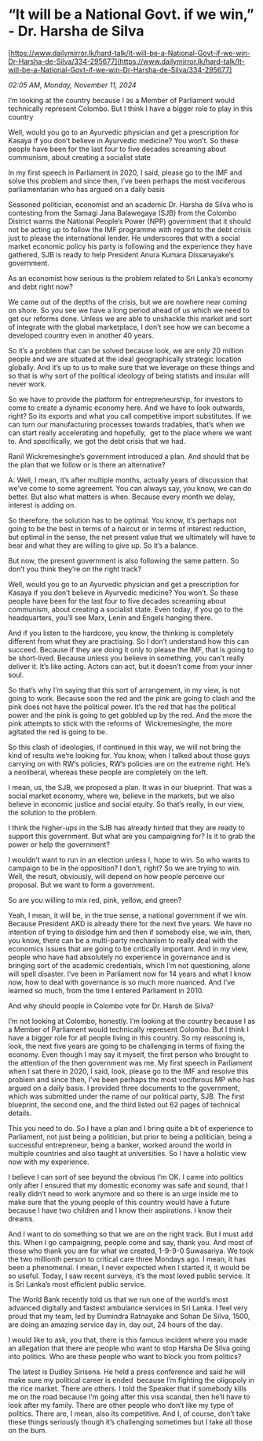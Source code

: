 # “It will be a National Govt. if we win,” - Dr. Harsha de Silva

[https://www.dailymirror.lk/hard-talk/It-will-be-a-National-Govt-if-we-win-Dr-Harsha-de-Silva/334-295677](https://www.dailymirror.lk/hard-talk/It-will-be-a-National-Govt-if-we-win-Dr-Harsha-de-Silva/334-295677)

*02:05 AM, Monday, November 11, 2024*

I’m looking at the country because I as a Member of Parliament would technically represent Colombo. But I think I have a bigger role to play in this country

Well, would you go to an Ayurvedic physician and get a prescription for Kasaya if you don’t believe in Ayurvedic medicine? You won’t. So these people have been for the last four to five decades screaming about communism, about creating a socialist state

In my first speech in Parliament in 2020, I said, please go to the IMF and solve this problem and since then, I’ve been perhaps the most vociferous parliamentarian who has argued on a daily basis

Seasoned politician, economist and an academic Dr. Harsha de Silva who is contesting from the Samagi Jana Balawegaya (SJB) from the Colombo District warns the National People’s Power (NPP) government that it should not be acting up to follow the IMF programme with regard to the debt crisis just to please the international lender. He underscores that with a social market economic policy his party is following and the experience they have gathered, SJB is ready to help President Anura Kumara Dissanayake’s government.

As an economist how serious is the problem related to Sri Lanka’s economy and debt right now?

We came out of the depths of the crisis, but we are nowhere near coming on shore. So you see we have a long period ahead of us which we need to get our reforms done. Unless we are able to unshackle this market and sort of integrate with the global marketplace, I don’t see how we can become a developed country even in another 40 years.

So it’s a problem that can be solved because look, we are only 20 million people and we are situated at the ideal geographically strategic location globally. And it’s up to us to make sure that we leverage on these things and so that is why sort of the political ideology of being statists and insular will never work.

So we have to provide the platform for entrepreneurship, for investors to come to create a dynamic economy here. And we have to look outwards, right? So its exports and what you call competitive import substitutes. If we can turn our manufacturing processes towards tradables, that’s when we can start really accelerating and hopefully,  get to the place where we want to. And specifically, we got the debt crisis that we had.

Ranil Wickremesinghe’s government introduced a plan. And should that be the plan that we follow or is there an alternative?

A: Well, I mean, it’s after multiple months, actually years of discussion that we’ve come to some agreement. You can always say, you know, we can do better. But also what matters is when. Because every month we delay, interest is adding on.

So therefore, the solution has to be optimal. You know, it’s perhaps not going to be the best in terms of a haircut or in terms of interest reduction, but optimal in the sense, the net present value that we ultimately will have to bear and what they are willing to give up. So it’s a balance.

But now, the present government is also following the same pattern. So don’t you think they’re on the right track?

Well, would you go to an Ayurvedic physician and get a prescription for Kasaya if you don’t believe in Ayurvedic medicine? You won’t. So these people have been for the last four to five decades screaming about communism, about creating a socialist state. Even today, if you go to the headquarters, you’ll see Marx, Lenin and Engels hanging there.

And if you listen to the hardcore, you know, the thinking is completely different from what they are practising. So I don’t understand how this can succeed. Because if they are doing it only to please the IMF, that is going to be short-lived. Because unless you believe in something, you can’t really deliver it. It’s like acting. Actors can act, but it doesn’t come from your inner soul.

So that’s why I’m saying that this sort of arrangement, in my view, is not going to work. Because soon the red and the pink are going to clash and the pink does not have the political power. It’s the red that has the political power and the pink is going to get gobbled up by the red. And the more the pink attempts to stick with the reforms of  Wickremesinghe, the more agitated the red is going to be.

So this clash of ideologies, if continued in this way, we will not bring the kind of results we’re looking for. You know, when I talked about those guys carrying on with RW’s policies, RW’s policies are on the extreme right. He’s a neoliberal, whereas these people are completely on the left.

I mean, us, the SJB, we proposed a plan. It was in our blueprint. That was a social market economy, where we, believe in the markets, but we also believe in economic justice and social equity. So that’s really, in our view, the solution to the problem.

I think the higher-ups in the SJB has already hinted that they are ready to support this government. But what are you campaigning for? Is it to grab the power or help the government?

I wouldn’t want to run in an election unless I, hope to win. So who wants to campaign to be in the opposition? I don’t, right? So we are trying to win. Well, the result, obviously, will depend on how people perceive our proposal. But we want to form a government.

So are you willing to mix red, pink, yellow, and green?

Yeah, I mean, it will be, in the true sense, a national government if we win. Because President AKD is already there for the next five years. We have no intention of trying to dislodge him and then if somebody else, we win, then, you know, there can be a multi-party mechanism to really deal with the economics issues that are going to be critically important. And in my view, people who have had absolutely no experience in governance and is bringing sort of the academic credentials, which I’m not questioning, alone will spell disaster. I’ve been in Parliament now for 14 years and what I know now, how to deal with governance is so much more nuanced. And I’ve learned so much, from the time I entered Parliament in 2010.

And why should people in Colombo vote for Dr. Harsh de Silva?

I’m not looking at Colombo, honestly. I’m looking at the country because I as a Member of Parliament would technically represent Colombo. But I think I have a bigger role for all people living in this country. So my reasoning is, look, the next five years are going to be challenging in terms of fixing the economy. Even though I may say it myself, the first person who brought to the attention of the then government was me. My first speech in Parliament when I sat there in 2020, I said, look, please go to the IMF and resolve this problem and since then, I’ve been perhaps the most vociferous MP who has argued on a daily basis. I provided three documents to the government, which was submitted under the name of our political party, SJB. The first blueprint, the second one, and the third listed out 62 pages of technical details.

This you need to do. So I have a plan and I bring quite a bit of experience to Parliament, not just being a politician, but prior to being a politician, being a successful entrepreneur, being a banker, worked around the world in multiple countries and also taught at universities. So I have a holistic view now with my experience.

I believe I can sort of see beyond the obvious I’m OK. I came into politics only after I ensured that my domestic economy was safe and sound, that I really didn’t need to work anymore and so there is an urge inside me to make sure that the young people of this country would have a future because I have two children and I know their aspirations. I know their dreams.

And I want to do something so that we are on the right track. But I must add this. When I go campaigning, people come and say, thank you. And most of those who thank you are for what we created, 1-9-9-0 Suwasariya. We took the two millionth person to critical care three Mondays ago. I mean, it has been a phenomenal. I mean, I never expected when I started it, it would be so useful. Today, I saw recent surveys, it’s the most loved public service. It is Sri Lanka’s most efficient public service.

The World Bank recently told us that we run one of the world’s most advanced digitally and fastest ambulance services in Sri Lanka. I feel very proud that my team, led by Dumindra Ratnayake and Sohan De Silva, 1500, are doing an amazing service day in, day out, 24 hours of the day.

I would like to ask, you that, there is this famous incident where you made an allegation that there are people who want to stop Harsha De Silva going into politics. Who are these people who want to block you from politics?

The latest is Dudley Sirisena. He held a press conference and said he will make sure my political career is ended  because I’m fighting the oligopoly in the rice market. There are others. I told the Speaker that if somebody kills me on the road because I’m going after this visa scandal, then he’ll have to look after my family. There are other people who don’t like my type of politics. There are, I mean, also its competitive. And I, of course, don’t take these things seriously though it’s challenging sometimes but I take all those on the bum.

